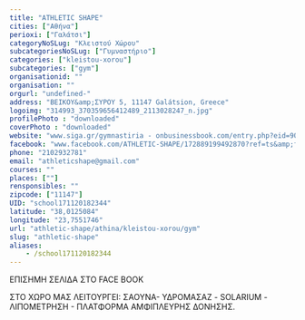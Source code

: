 ```yaml
---
title: "ATHLETIC SHAPE"
cities: ["Αθήνα"]
perioxi: ["Γαλάτσι"]
categoryNoSLug: "Κλειστού Χώρου"
subcategoriesNoSLug: ["Γυμναστήριο"]
categories: ["kleistou-xorou"]
subcategories: ["gym"]
organisationid: ""
organisation: ""
orgurl: "undefined-"
address: "ΒΕΙΚΟΥ&amp;ΣΥΡΟΥ 5, 11147 Galátsion, Greece"
logoimg: "314993_370359656412489_2113028247_n.jpg"
profilePhoto : "downloaded"
coverPhoto : "downloaded"
website: "www.siga.gr/gymnastiria - onbusinessbook.com/entry.php?eid=907456"
facebook: "www.facebook.com/ATHLETIC-SHAPE/172889199492870?ref=ts&amp;fref=ts"
phone: "2102932781"
email: "athleticshape@gmail.com"
courses: ""
places: [""]
rensponsibles: ""
zipcode: ["11147"]
UID: "school171120182344"
latitude: "38,0125084"
longitude: "23,7551746"
url: "athletic-shape/athina/kleistou-xorou/gym"
slug: "athletic-shape"
aliases:
    - /school171120182344
---
```



ΕΠΙΣΗΜΗ ΣΕΛΙΔΑ ΣΤΟ FACE BOOK

ΣΤΟ ΧΩΡΟ ΜΑΣ ΛΕΙΤΟΥΡΓΕΙ: ΣΑΟΥΝΑ- ΥΔΡΟΜΑΣΑΖ - SOLARIUM - ΛΙΠΟΜΕΤΡΗΣΗ - ΠΛΑΤΦΟΡΜΑ ΑΜΦΙΠΛΕΥΡΗΣ ΔΟΝΗΣΗΣ.